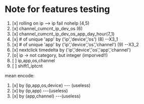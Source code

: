 # Note for features testing

1. [x] rolling on ip --> ip fail nohelp (4,5)
2. [x] channel_cumcnt_ip_dev_os (6) 
3. [x] channel_cumcnt_ip_dev_os_app_day_hour(7_1)
4. [x] # of unique 'app' by ('ip','device','os') (8) --X3_1
5. [x] # of unique 'app' by ('ip','device','os','channel') (9) --X3_2
6. [x] nextclick timedelta by ('ip','device','os','app','channel')
7. [o] ip -> not category, but integer (imporved!!)
8. [ ] ip,app,os,channel 
9. [ ] shift1_iptcnt

mean encode:
1. [x] by (ip,app,os,device) --- (useless)
2. [x] by (ip,app) ---(useless)
3. [x] by (app,channel) ---(useless)

